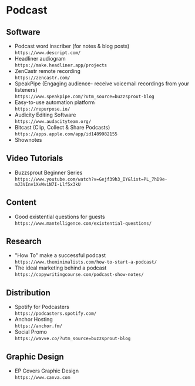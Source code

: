 # Podcast

## Software
- Podcast word inscriber (for notes & blog posts)<br>```https://www.descript.com/```
- Headliner audiogram<br>```https://make.headliner.app/projects```
- ZenCastr remote recording<br>```https://zencastr.com/```
- SpeakPipe (Engaging audience- receive voicemail recordings from your listeners)<br>```https://www.speakpipe.com/?utm_source=buzzsprout-blog```
- Easy-to-use automation platform<br>```https://repurpose.io/```
- Audicity Editing Software<br>```https://www.audacityteam.org/```
- Bitcast (Clip, Collect & Share Podcasts)<br>```https://apps.apple.com/app/id1489982155```
- Shownotes

## Video Tutorials
- Buzzsprout Beginner Series<br>```https://www.youtube.com/watch?v=Gejf39h3_IY&list=PL_7hD9e-mJ3VInv1XxWviN7I-Llf5x3kU```

## Content
- Good existential questions for guests<br>```https://www.mantelligence.com/existential-questions/```

## Research
- "How To" make a successful podcast<br>```https://www.theminimalists.com/how-to-start-a-podcast/```
- The ideal marketing behind a podcast<br>```https://copywritingcourse.com/podcast-show-notes/```

## Distribution
- Spotify for Podcasters<br>```https://podcasters.spotify.com/```
- Anchor Hosting<br>```https://anchor.fm/```
- Social Promo<br>```https://wavve.co/?utm_source=buzzsprout-blog```

## Graphic Design
- EP Covers Graphic Design<br>```https://www.canva.com```

